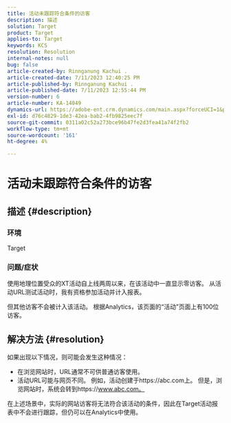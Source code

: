 ```yaml
---
title: 活动未跟踪符合条件的访客
description: 描述
solution: Target
product: Target
applies-to: Target
keywords: KCS
resolution: Resolution
internal-notes: null
bug: false
article-created-by: Rinnganung Kachui .
article-created-date: 7/11/2023 12:40:25 PM
article-published-by: Rinnganung Kachui .
article-published-date: 7/11/2023 12:55:44 PM
version-number: 6
article-number: KA-14049
dynamics-url: https://adobe-ent.crm.dynamics.com/main.aspx?forceUCI=1&pagetype=entityrecord&etn=knowledgearticle&id=73b18217-e81f-ee11-9cbe-6045bd006e5a
exl-id: d76c4829-1de3-42ea-bab2-4fb9825eec7f
source-git-commit: 0311a02c52a273bce96b47fe2d3fea41a74f2fb2
workflow-type: tm+mt
source-wordcount: '161'
ht-degree: 4%

---
```


# 活动未跟踪符合条件的访客

## 描述 {#description}


### <b>环境</b>

Target

### <b>问题/症状</b>

使用地理位置受众的XT活动自上线两周以来，在该活动中一直显示零访客。 从活动URL测试活动时，我有资格参加活动并计入报表。

但其他访客不会被计入该活动。 根据Analytics，该页面的“活动”页面上有100位访客。


## 解决方法 {#resolution}


如果出现以下情况，则可能会发生这种情况：

- 在浏览网站时，URL通常不可供普通访客使用。
- 活动URL可能与网页不同。 例如，活动创建于https://abc.com上。 但是，浏览网站时，系统会转到https://www.abc.com。


在上述场景中，实际的网站访客将无法符合该活动的条件，因此在Target活动报表中不会进行跟踪，但仍可以在Analytics中使用。
